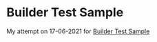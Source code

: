 # Builder Test Sample

My attempt on 17-06-2021 for 
[Builder Test Sample](https://github.com/ardalis/BuilderTestSample)